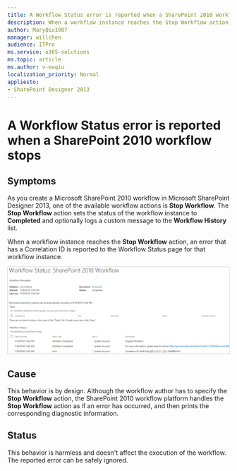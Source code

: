 ```yaml
---
title: A Workflow Status error is reported when a SharePoint 2010 workflow stops
description: When a workflow instance reaches the Stop Workflow action, an error that has a Correlation ID is reported to the Workflow Status page.
author: MaryQiu1987
manager: willchen
audience: ITPro
ms.service: o365-solutions
ms.topic: article
ms.author: v-maqiu
localization_priority: Normal
appliesto:
- SharePoint Designer 2013
---
```


# A Workflow Status error is reported when a SharePoint 2010 workflow stops

## Symptoms

As you create a Microsoft SharePoint 2010 workflow in Microsoft SharePoint Designer 2013, one of the available workflow actions is **Stop Workflow**. The **Stop Workflow** action sets the status of the workflow instance to **Completed** and optionally logs a custom message to the **Workflow History** list.

When a workflow instance reaches the **Stop Workflow** action, an error that has a Correlation ID is reported to the Workflow Status page for that workflow instance.

![SharePoint 2010 Stopped Workflow information page with an error](./media/error-reported-in-sharepoint-2010-workflow-status/stop-workflow.png)

## Cause

This behavior is by design. Although the workflow author has to specify the **Stop Workflow** action, the SharePoint 2010 workflow platform handles the **Stop Workflow** action as if an error has occurred, and then prints the corresponding diagnostic information.

## Status

This behavior is harmless and doesn't affect the execution of the workflow. The reported error can be safely ignored.